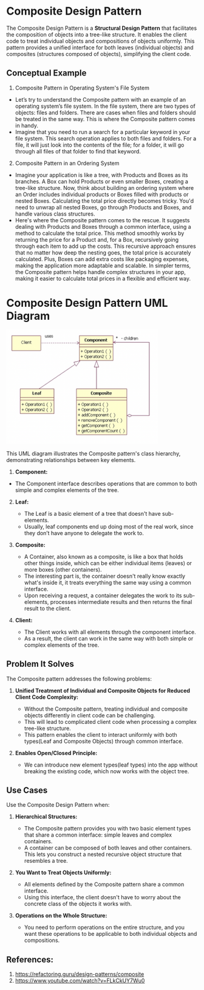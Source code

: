 # Composite Design Pattern

The Composite Design Pattern is a **Structural Design Pattern** that facilitates the composition of objects into a tree-like structure. It enables the client code to treat individual objects and compositions of objects uniformly. This pattern provides a unified interface for both leaves (individual objects) and composites (structures composed of objects), simplifying the client code.

## Conceptual Example
1. Composite Pattern in Operating System's File System
- Let’s try to understand the Composite pattern with an example of an operating system’s file system. In the file system, there are two types of objects: files and folders. There are cases when files and folders should be treated in the same way. This is where the Composite pattern comes in handy. 
- Imagine that you need to run a search for a particular keyword in your file system. This search operation applies to both files and folders. For a file, it will just look into the contents of the file; for a folder, it will go through all files of that folder to find that keyword.
   
2. Composite Pattern in an Ordering System
- Imagine your application is like a tree, with Products and Boxes as its branches. A Box can hold Products or even smaller Boxes, creating a tree-like structure. Now, think about building an ordering system where an Order includes individual products or Boxes filled with products or nested Boxes. Calculating the total price directly becomes tricky. You'd need to unwrap all nested Boxes, go through Products and Boxes, and handle various class structures.
- Here's where the Composite pattern comes to the rescue. It suggests dealing with Products and Boxes through a common interface, using a method to calculate the total price. This method smoothly works by returning the price for a Product and, for a Box, recursively going through each item to add up the costs. This recursive approach ensures that no matter how deep the nesting goes, the total price is accurately calculated. Plus, Boxes can add extra costs like packaging expenses, making the application more adaptable and scalable. In simpler terms, the Composite pattern helps handle complex structures in your app, making it easier to calculate total prices in a flexible and efficient way.
   
# Composite Design Pattern UML Diagram

<img src="composite_design_pattern_uml_diagram.png" alt="Composite Design Pattern UML Diagram" width="400" height="300">

This UML diagram illustrates the Composite pattern's class hierarchy, demonstrating relationships between key elements.
1. **Component:**
- The Component interface describes operations that are common to both simple and complex elements of the tree.

2. **Leaf:**
   - The Leaf is a basic element of a tree that doesn't have sub-elements.
   - Usually, leaf components end up doing most of the real work, since they don’t have anyone to delegate the work to.
  
3. **Composite:**
    - A Container, also known as a composite, is like a box that holds other things inside, which can be either individual items (leaves) or more boxes (other containers). 
    - The interesting part is, the container doesn't really know exactly what's inside it, it treats everything the same way using a common interface.
    - Upon receiving a request, a container delegates the work to its sub-elements, processes intermediate results and then returns the final result to the client.

4. **Client:**
    - The Client works with all elements through the component interface. 
    - As a result, the client can work in the same way with both simple or complex elements of the tree.

  
## Problem It Solves

The Composite pattern addresses the following problems:

1. **Unified Treatment of Individual and Composite Objects for Reduced Client Code Complexity:**
   - Without the Composite pattern, treating individual and composite objects differently in client code can be challenging. 
   - This will lead to complicated client code when processing a complex tree-like structure.  
   - This pattern enables the client to interact uniformly with both types(Leaf and Composite Objects) through common interface. 

2. **Enables Open/Closed Principle:**
   - We can introduce new element types(leaf types) into the app without breaking the existing code, which now works with the object tree.


## Use Cases

Use the Composite Design Pattern when:
1. **Hierarchical Structures:**
   - The Composite pattern provides you with two basic element types that share a common interface: simple leaves and complex containers.
   - A container can be composed of both leaves and other containers. This lets you construct a nested recursive object structure that resembles a tree.

2. **You Want to Treat Objects Uniformly:**
   - All elements defined by the Composite pattern share a common interface. 
   - Using this interface, the client doesn't have to worry about the concrete class of the objects it works with.

3. **Operations on the Whole Structure:**
   - You need to perform operations on the entire structure, and you want these operations to be applicable to both individual objects and compositions.

## References:
1. https://refactoring.guru/design-patterns/composite
2. https://www.youtube.com/watch?v=FLkCkUY7Wu0